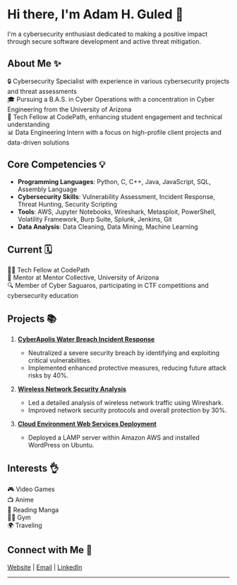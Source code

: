 # Hi there, I'm Adam H. Guled 👋

I'm a cybersecurity enthusiast dedicated to making a positive impact through secure software development and active threat mitigation.

## About Me ✨
🔒 Cybersecurity Specialist with experience in various cybersecurity projects and threat assessments  
🎓 Pursuing a B.A.S. in Cyber Operations with a concentration in Cyber Engineering from the University of Arizona  
💼 Tech Fellow at CodePath, enhancing student engagement and technical understanding  
📊 Data Engineering Intern with a focus on high-profile client projects and data-driven solutions

## Core Competencies 💡
- **Programming Languages**: Python, C, C++, Java, JavaScript, SQL, Assembly Language
- **Cybersecurity Skills**: Vulnerability Assessment, Incident Response, Threat Hunting, Security Scripting
- **Tools**: AWS, Jupyter Notebooks, Wireshark, Metasploit, PowerShell, Volatility Framework, Burp Suite, Splunk, Jenkins, Git
- **Data Analysis**: Data Cleaning, Data Mining, Machine Learning

## Current 🗓️
👨‍💻 Tech Fellow at CodePath  
📝 Mentor at Mentor Collective, University of Arizona  
🔍 Member of Cyber Saguaros, participating in CTF competitions and cybersecurity education

## Projects 📚
1. [**CyberApolis Water Breach Incident Response**](https://github.com/adamguled/CyberApolis-Water-Breach-Incident-Response)
   - Neutralized a severe security breach by identifying and exploiting critical vulnerabilities.
   - Implemented enhanced protective measures, reducing future attack risks by 40%.

2. [**Wireless Network Security Analysis**](https://github.com/adamguled/Wireless-Network-Security-Analysis)
   - Led a detailed analysis of wireless network traffic using Wireshark.
   - Improved network security protocols and overall protection by 30%.

3. [**Cloud Environment Web Services Deployment**](https://github.com/adamguled/Cloud-Environment-Web-Services-Deployment)
   - Deployed a LAMP server within Amazon AWS and installed WordPress on Ubuntu.

## Interests 👌
🎮 Video Games  
📺 Anime  
📖 Reading Manga  
🏋️‍♂️ Gym  
🌍 Traveling

## Connect with Me 🔗
[Website](https://adamjum24.wixsite.com/adamguled) | [Email](mailto:adamguled24@email.com) | [LinkedIn](https://www.linkedin.com/in/adamguled)

---
